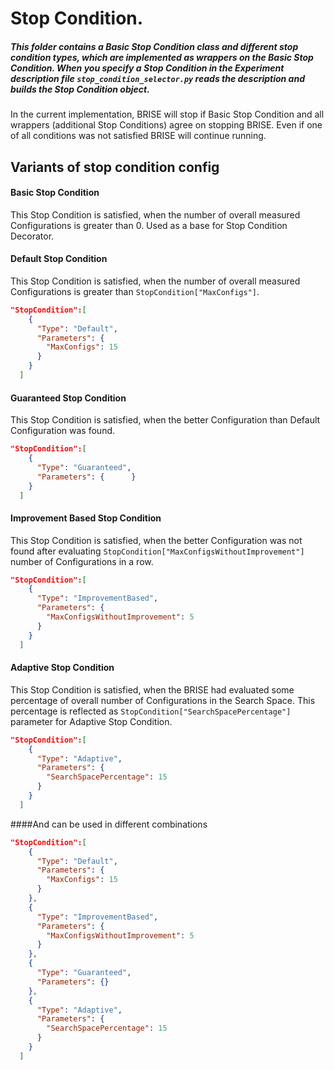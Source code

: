 # Stop Condition.
##### This folder contains a Basic Stop Condition class and different stop condition types, which are implemented as wrappers on the Basic Stop Condition. When you specify a Stop Condition in the Experiment description file `stop_condition_selector.py` reads the description and builds the Stop Condition object.
In the current implementation, BRISE will stop if Basic Stop Condition and all wrappers (additional Stop Conditions) agree on stopping BRISE. Even if one of all conditions was not satisfied BRISE will continue running.

## Variants of stop condition config


#### Basic Stop Condition

This Stop Condition is satisfied, when the number of overall measured Configurations is greater than 0. Used as a base for Stop Condition Decorator.

#### Default Stop Condition

This Stop Condition is satisfied, when the number of overall measured Configurations is greater than `StopCondition["MaxConfigs"]`.

```json
"StopCondition":[
    {
      "Type": "Default",
      "Parameters": {
        "MaxConfigs": 15
      }
    }
  ]
```

#### Guaranteed Stop Condition

This Stop Condition is satisfied, when the better Configuration than Default Configuration was found.

```json
"StopCondition":[
    {
      "Type": "Guaranteed",
      "Parameters": {      }
    }
  ]
```

#### Improvement Based Stop Condition

This Stop Condition is satisfied, when the better Configuration was not found after evaluating `StopCondition["MaxConfigsWithoutImprovement"]` number of Configurations in a row.

```json
"StopCondition":[
    {
      "Type": "ImprovementBased",
      "Parameters": {
        "MaxConfigsWithoutImprovement": 5
      }
    }
  ]
```

#### Adaptive Stop Condition

This Stop Condition is satisfied, when the BRISE had evaluated some percentage of overall number of Configurations in the Search Space. 
This percentage is reflected as `StopCondition["SearchSpacePercentage"]` parameter for Adaptive Stop Condition.

```json
"StopCondition":[
    {
      "Type": "Adaptive",
      "Parameters": {
        "SearchSpacePercentage": 15
      }
    }
  ]
```

####And can be used in different combinations

```json
"StopCondition":[
    {
      "Type": "Default",
      "Parameters": {
        "MaxConfigs": 15
      }
    },
    {
      "Type": "ImprovementBased",
      "Parameters": {
        "MaxConfigsWithoutImprovement": 5
      }
    },
    {
      "Type": "Guaranteed",
      "Parameters": {}
    },
    {
      "Type": "Adaptive",
      "Parameters": {
        "SearchSpacePercentage": 15
      }
    }
  ]
```